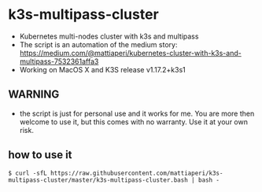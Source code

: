 # k3s-multipass-cluster
- Kubernetes multi-nodes cluster with k3s and multipass
- The script is an automation of the medium story: https://medium.com/@mattiaperi/kubernetes-cluster-with-k3s-and-multipass-7532361affa3
- Working on MacOS X and K3S release v1.17.2+k3s1

## WARNING
- the script is just for personal use and it works for me. You are more then welcome to use it, but this comes with no warranty. Use it at your own risk.

## how to use it
`$ curl -sfL https://raw.githubusercontent.com/mattiaperi/k3s-multipass-cluster/master/k3s-multipass-cluster.bash | bash -`
